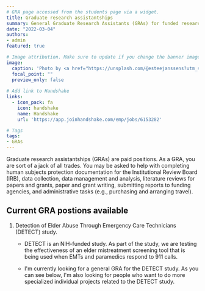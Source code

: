 ```yaml
---
# GRA page accessed from the students page via a widget.
title: Graduate research assistantships
summary: General Graduate Research Assistants (GRAs) for funded research projects.
date: "2022-03-04"
authors:
- admin
featured: true

# Image attribution. Make sure to update if you change the banner image.
image:
  caption: 'Photo by <a href="https://unsplash.com/@esteejanssens?utm_source=unsplash&utm_medium=referral&utm_content=creditCopyText">Estée Janssens</a> on <a href="https://unsplash.com/s/photos/schedule?utm_source=unsplash&utm_medium=referral&utm_content=creditCopyText">Unsplash</a>'
  focal_point: ""
  preview_only: false
  
# Add link to Handshake
links:
  - icon_pack: fa
    icon: handshake
    name: Handshake
    url: 'https://app.joinhandshake.com/emp/jobs/6153282'

# Tags
tags:
- GRAs
---
```


Graduate research assistantships (GRAs) are paid positions. As a GRA, you are sort of a jack of all trades. You may be asked to help with completing human subjects protection documentation for the Institutional Review Board (IRB), data collection, data management and analysis, literature reviews for papers and grants, paper and grant writing, submitting reports to funding agencies, and administrative tasks (e.g., purchasing and arranging travel).

## Current GRA postions available

1. Detection of Elder Abuse Through Emergency Care Technicians (DETECT) study.

    - DETECT is an NIH-funded study. As part of the study, we are testing the effectiveness of an elder mistreatment screening tool that is being used when EMTs and paramedics respond to 911 calls.

    - I'm currently looking for a general GRA for the DETECT study. As you can see below, I'm also looking for people who want to do more specialized individual projects related to the DETECT study.

